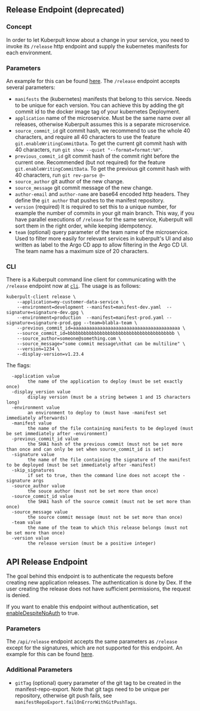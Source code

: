 
## Release Endpoint (deprecated)

### Concept

In order to let Kuberpult know about a change in your service, you need to invoke its `/release` http endpoint
and supply the kubernetes manifests for each environment.

### Parameters

An example for this can be found [here](https://github.com/freiheit-com/kuberpult/blob/main/infrastructure/scripts/create-testdata/create-release.sh#L80).
The `/release` endpoint accepts several parameters:
* `manifests` the (kubernetes) manifests that belong to this service. Needs to be unique for each version. You can achieve this by adding the git commit id to the docker image tag of your kubernetes Deployment.
* `application` name of the microservice. Must be the same name over all releases, otherwise Kuberpult assumes this is a separate microservice.
* `source_commit_id` git commit hash, we recommend to use the whole 40 characters, and require all 40 characters to use the feature `git.enableWritingCommitData`. To get the current git commit hash with 40 characters, run `git show --quiet "--format=format:%H"`.
* `previous_commit_id` git commit hash of the commit right before the current one. Recommended (but not required) for the feature  `git.enableWritingCommitData`. To get the previous git commit hash with 40 characters, run `git rev-parse @~`
* `source_author` git author of the new change.
* `source_message` git commit message of the new change.
* `author-email` and `author-name` are base64 encoded http headers. They define the `git author` that pushes to the manifest repository.
* `version` (required)
  It is required to set this to a unique number, for example the number of commits in your git main branch.
  This way, if you have parallel executions of `/release` for the same service, Kuberpult will sort them in the right order, while keeping idempotency.
* `team` (optional) query parameter of the team name of the microservice. Used to filter more easily for relevant services in kuberpult's UI and also written as label to the Argo CD app to allow filtering in the Argo CD UI. The team name has a maximum size of 20 characters.


### CLI

There is a Kuberpult command line client for communicating with the `/release` endpoint now at [`cli`](https://github.com/freiheit-com/kuberpult/tree/main/cli). The usage is as follows:

```
kuberpult-client release \
    --application=my-customer-data-service \
    --environment=development --manifest=manifest-dev.yaml  --signature=signature-dev.gpg \
    --environment=production  --manifest=manifest-prod.yaml --signature=signature-prod.gpg --team=blabla-team \
    --previous_commit_id=aaaaaaaaaaaaaaaaaaaaaaaaaaaaaaaaaaaaaaaa \
    --source_commit_id=bbbbbbbbbbbbbbbbbbbbbbbbbbbbbbbbbbbbbbbb \
    --source_author=someone@something.com \
    --source_message="some commit message\nthat can be multiline" \
    --version=1234 \
    --display-version=v1.23.4
```

The flags:
```
  -application value
        the name of the application to deploy (must be set exactly once)
  -display_version value
        display version (must be a string between 1 and 15 characters long)
  -environment value
        an environment to deploy to (must have -manifest set immediately afterwards)
  -manifest value
        the name of the file containing manifests to be deployed (must be set immediately after -environment)
  -previous_commit_id value
        the SHA1 hash of the previous commit (must not be set more than once and can only be set when source_commit_id is set)
  -signature value
        the name of the file containing the signature of the manifest to be deployed (must be set immediately after -manifest)
  -skip_signatures
        if set to true, then the command line does not accept the -signature args
  -source_author value
        the souce author (must not be set more than once)
  -source_commit_id value
        the SHA1 hash of the source commit (must not be set more than once)
  -source_message value
        the source commit message (must not be set more than once)
  -team value
        the name of the team to which this release belongs (must not be set more than once)
  -version value
        the release version (must be a positive integer)
```


## API Release Endpoint

The goal behind this endpoint is to authenticate the requests before creating new application releases. The authentication is done by Dex.
If the user creating the release does not have sufficient permissions, the request is denied.

If you want to enable this endpoint without authentication, set [enableDespiteNoAuth](https://github.com/freiheit-com/kuberpult/blob/main/charts/kuberpult/values.yaml#L359) to true.

### Parameters

The `/api/release` endpoint accepts the same parameters as `/release` except for the signatures, which are not supported for this endpoint.
An example for this can be found [here](https://github.com/freiheit-com/kuberpult/blob/main/infrastructure/scripts/create-testdata/create-release.sh#L80).

### Additional Parameters

* `gitTag` (optional) query parameter of the git tag to be created in the manifest-repo-export. Note that git tags need to be unique per repository, otherwise git push fails, see `manifestRepoExport.failOnErrorWithGitPushTags`.
